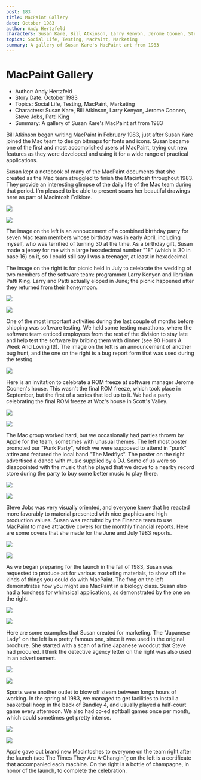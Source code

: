```yaml
---
post: 183
title: MacPaint Gallery
date: October 1983
author: Andy Hertzfeld
characters: Susan Kare, Bill Atkinson, Larry Kenyon, Jerome Coonen, Steve Jobs, Patti King
topics: Social Life, Testing, MacPaint, Marketing
summary: A gallery of Susan Kare's MacPaint art from 1983
---
```


# MacPaint Gallery
* Author: Andy Hertzfeld
* Story Date: October 1983
* Topics: Social Life, Testing, MacPaint, Marketing
* Characters: Susan Kare, Bill Atkinson, Larry Kenyon, Jerome Coonen, Steve Jobs, Patti King
* Summary: A gallery of Susan Kare's MacPaint art from 1983

Bill Atkinson began writing MacPaint in February 1983, just after Susan Kare joined the Mac team to design bitmaps for fonts and icons.   Susan became one of the first and most accomplished users of MacPaint, trying out new features as they were developed and using it for a wide range of practical applications.

Susan kept a notebook of many of the MacPaint documents that she created as the Mac team struggled to finish the Macintosh throughout 1983.  They provide an interesting glimpse of the daily life of the Mac team during that period.  I'm pleased to be able to present scans her beautiful drawings here as part of Macintosh Folklore.

![](images/Macintosh/MacPaint_Gallery/april_birthdays.jpg)

![](images/Macintosh/MacPaint_Gallery/picnic.jpg)

The image on the left is an annoucement of a combined birthday party for seven Mac team members whose birthday was in early April, including myself, who was terrified of turning 30 at the time.  As a birthday gift, Susan made a jersey for me with a large hexadecimal number "1E"  (which is 30 in base 16) on it, so I could still say I was a teenager, at least in hexadecimal.

The image on the right is for picnic held in July to celebrate the wedding of two members of the software team: programmer Larry Kenyon and librarian Patti King.  Larry and Patti actually eloped in June; the picnic happened after they returned from their honeymoon.

![](images/Macintosh/MacPaint_Gallery/big_bug_hunt.jpg)

![](images/Macintosh/MacPaint_Gallery/bug_report.jpg)

One  of the most important activities during the last couple of months before shipping was software testing.  We held some testing marathons, where the software team enticed employees from the rest of the division to stay late and help test the software by bribing them with dinner (see 90 Hours A Week And Loving It!).  The image on the left is an announcement of another bug hunt, and the one on the right is a bug report form that was used during the testing.

![](images/Macintosh/MacPaint_Gallery/rom_freeze.jpg)

Here is an invitation to celebrate a ROM freeze at software manager Jerome Coonen's house.  This wasn't the final ROM freeze, which took place in September, but the first of a series that led up to it.  We had a party celebrating the final ROM freeze at Woz's house in Scott's Valley.

![](images/Macintosh/MacPaint_Gallery/punk_party.jpg)

![](images/Macintosh/MacPaint_Gallery/mac_rock_party.jpg)

The Mac group worked hard, but we occasionally had parties thrown by Apple for the team, sometimes with unusual themes. The left most poster promoted our "Punk Party", which we were supposed to attend in "punk" attire and featured the local band "The Medflys".  The poster on the right advertised a dance with music supplied by a DJ.  Some of us were so disappointed with the music that he played that we drove to a nearby record store during the party to buy some better music to play there.

![](images/Macintosh/MacPaint_Gallery/june_83.jpg)

![](images/Macintosh/MacPaint_Gallery/july_83.jpg)

Steve Jobs was very visually oriented, and everyone knew that he reacted more favorably to material presented with nice graphics and high production values.  Susan was recruited by the Finance team to use MacPaint to make attractive covers for the monthly financial reports.  Here are some covers that she made for the June and July 1983 reports.

![](images/Macintosh/MacPaint_Gallery/frog.jpg)

![](images/Macintosh/MacPaint_Gallery/robot_paper_dolls.jpg)

As we began preparing for the launch in the fall of 1983, Susan was requested to produce art for various marketing materials, to show off the kinds of things you could do with MacPaint.    The frog on the left demonstrates how you might use MacPaint in a biology class.  Susan also had a fondness for whimsical applications, as demonstrated by the one on the right.

![](images/Macintosh/MacPaint_Gallery/japanese_lady.jpg)

![](images/Macintosh/MacPaint_Gallery/Acme_Detective.jpg)

Here are some examples that Susan created for marketing.   The "Japanese Lady" on the left is a pretty famous one, since it was used in the original brochure.   She started with a scan of a fine Japanese woodcut that Steve had procured.    I think the detective agency letter on the right was also used in an advertisement.

![](images/Macintosh/MacPaint_Gallery/softball_may.jpg)

![](images/Macintosh/MacPaint_Gallery/softball_july.jpg)

Sports were another outlet to blow off steam between longs hours of working.  In the spring of 1983, we managed to get facilities to install a basketball hoop in the back of Bandley 4, and usually played a half-court game every afternoon.  We also had co-ed softball games once per month, which could sometimes get pretty intense.

![](images/Macintosh/MacPaint_Gallery/certificate.jpg)

![](images/Macintosh/MacPaint_Gallery/champagne.jpg)

Apple gave out brand new Macintoshes to everyone on the team right after the launch (see The Times They Are A-Changin');  on the left is a certificate that accompanied each machine.  On the right is a bottle of champagne, in honor of the launch, to complete the celebration.